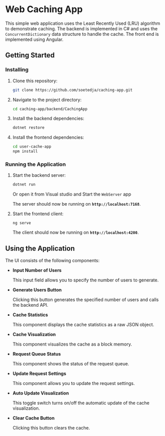 # **Web Caching App**

This simple web application uses the Least Recently Used (LRU) algorithm to demonstrate caching. The backend is implemented in C# and uses the `ConcurrentDictionary` data structure to handle the cache. The front end is implemented using Angular.

## **Getting Started**

### **Installing**

1. Clone this repository:
    
    ```bash
    git clone https://github.com/soetedja/caching-app.git
    ```
    
2. Navigate to the project directory:
    
    ```bash
    cd caching-app/backend/CachingApp
    ```
    
3. Install the backend dependencies:
    
    ```bash
    dotnet restore
    ```
    
4. Install the frontend dependencies:
    
    ```bash
    cd user-cache-app
    npm install
    ```
    

### **Running the Application**

1. Start the backend server:
    
    ```bash
    dotnet run
    ```
    
    Or open it from Visual studio and Start the `WebServer` app
    
    The server should now be running on **`http://localhost:7168`**.
    
2. Start the frontend client:
    
    ```
    ng serve
    ```
    
    The client should now be running on **`http://localhost:4200`**.
    
 ## **Using the Application**

The UI consists of the following components:

- **Input Number of Users**
    
    This input field allows you to specify the number of users to generate.
    
- **Generate Users Button**
    
    Clicking this button generates the specified number of users and calls the backend API.
    
- **Cache Statistics**
    
    This component displays the cache statistics as a raw JSON object.
    
- **Cache Visualization**
    
    This component visualizes the cache as a block memory.
    
- **Request Queue Status**
    
    This component shows the status of the request queue.
    
- **Update Request Settings**
    
     This component allows you to update the request settings.
    
- **Auto Update Visualization**
    
    This toggle switch turns on/off the automatic update of the cache visualization.
    
- **Clear Cache Button**
    
    Clicking this button clears the cache.
